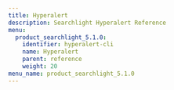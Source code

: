 ```yaml
---
title: Hyperalert
description: Searchlight Hyperalert Reference
menu:
  product_searchlight_5.1.0:
    identifier: hyperalert-cli
    name: Hyperalert
    parent: reference
    weight: 20
menu_name: product_searchlight_5.1.0
---
```

